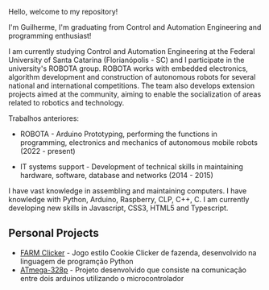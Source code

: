 Hello, welcome to my repository!

I'm Guilherme, I'm graduating from Control and Automation Engineering and programming enthusiast!

I am currently studying Control and Automation Engineering at the Federal University of Santa Catarina (Florianópolis - SC) and I participate in the university's ROBOTA group. ROBOTA works with embedded electronics, algorithm development and construction of autonomous robots for several national and international competitions. The team also develops extension projects aimed at the community, aiming to enable the socialization of areas related to robotics and technology.

Trabalhos anteriores:
<ul dir="auto"><li>ROBOTA - Arduino Prototyping, performing the functions in programming, electronics and mechanics of autonomous mobile robots (2022 - present)</ul></li>
<ul dir="auto"><li>IT systems support - Development of technical skills in maintaining hardware, software, database and networks (2014 - 2015)</ul></li>

I have vast knowledge in assembling and maintaining computers. I have knowledge with Python, Arduino, Raspberry, CLP, C++, C. I am currently developing new skills in Javascript, CSS3, HTML5 and Typescript.

## Personal Projects
<ul dir="auto"><li><a href="https://github.com/ProlRayder/Farm-Simulation">FARM Clicker</a> - Jogo estilo Cookie Clicker de fazenda, desenvolvido na linguagem de programção Python</li>
<li><a href="https://github.com/ProlRayder/ATmega-328p">ATmega-328p</a> - Projeto desenvolvido que consiste na comunicação entre dois arduinos utilizando o microcontrolador</li></ul>
